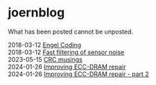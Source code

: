 # joernblog

What has been posted cannot be unposted.

2018-03-12 [Engel Coding](engel_coding.md)  
2018-03-12 [Fast filtering of sensor noise](sensor_noise.md)  
2023-05-15 [CRC musings](crc.md)  
2024-01-26 [Improving ECC-DRAM repair](ldpc_ecc.md)  
2024-01-26 [Improving ECC-DRAM repair - part 2](ldpc_chipkill.md)  
